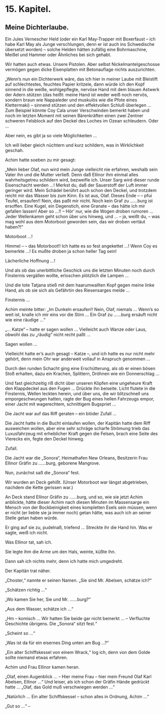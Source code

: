 15\. Kapitel.
=============
Meine Dichterlaube.
-------------------

Ein Jules Vernescher Held (oder ein Karl May-Trapper mit Boxerfaust – ich habe
Karl May als Junge verschlungen, denn er ist auch ins Schwedische übersetzt
worden) – solche Helden hätten zufällig eine Bohrmaschine, Meißel und Hammer
oder Ähnliches bei sich gehabt.

Wir hatten auch etwas. Unsere Pistolen. Aber selbst Nickelmantelgeschosse
vermögen gegen dicke Eisenplatten mit Betonauflage nichts auszurichten.

„Wenn’s nun ein Dichterwerk wäre, das ich hier in meiner Laube mit Bleistift
auf schlechtestes, feuchtes Papier kritzele, dann würde ich den Kopf sinnend in
die weiße, wohlgepflegte, nervöse Hand mit dem blauen Astwerk der Adern stützen
(das heißt: meine Hand ist weder weiß noch nervös, sondern braun wie Nappaleder
und muskulös wie die Pfote eines Klettermaki) – sinnend stützen und den
effektvollen Schluß überlegen … Zum Beispiel könnte Coy Cala unser Verschwinden
bemerkt haben und noch im letzten Moment mit seinen Bärenkräften einen zwei
Zentner schweren Felsblock auf den Deckel des Loches im Ozean schleudern. Oder
…

Aber nein, es gibt ja so viele Möglichkeiten …

Ich will lieber gleich nüchtern und kurz schildern, was in Wirklichkeit
geschah.

Achim hatte soeben zu mir gesagt:

„Mein lieber Olaf, nun wird mein Junge vielleicht nie erfahren, weshalb sein
Vater ihn und die Mutter verließ. Denn daß Ellinor ihm einmal alles
wahrheitsgetreu schildern wird, bezweifle ich. Unser Sarg wird dieser runde
Eisenschacht werden …! Merkst du, daß der Sauerstoff der Luft immer geringer
wird. Mein Schädel berührt auch schon den Deckel, und trotzdem reicht mir das
Wasser bis zum Kinn. Es ist aus, Olaf. Dieses Ende – – pfui Teufel, ersaufen!!
Nein, das paßt mir nicht. Noch kein Graf zu ……burg ist ersoffen. Eine Kugel,
ein Degenstich, eine Granate – das hätte ich mir gefallen lassen! Aber so …!! –
Hör’ nur, wie die Wogen droben rumoren … Jeder Wellenkamm geht schon über uns
hinweg, und … – ja, weißt du, – was mag wohl aus dem Motorboot geworden sein,
das wir droben vertäut haben?!“

Motorboot …!

Himmel – – das Motorboot!! Ich hatte es so fest angekettet …! Wenn Coy es
bemerkte …! Es mußte droben ja schon heller Tag sein!

Lächerliche Hoffnung …!

Und als ob das unerbittliche Geschick uns die letzten Minuten noch durch
Finsternis vergällen wollte, erloschen plötzlich die Lampen …

Und die tote Tatjana stieß mit dem haarumwallten Kopf gegen meine linke Hand,
als ob sie sich als Gefährtin des Riesensarges melde …

Finsternis …

Achim meinte bitter: „Im Dunkeln ersaufen!! Nein, Olaf, niemals … Wenn’s so
weit ist, knalle ich mir eins vor die Stirn … Ein Graf zu ……burg ersäuft nicht
wie eine räudige …“

„… Katze“ – hatte er sagen wollen … Vielleicht auch Wanze oder Laus, obwohl das
zu „räudig“ nicht recht paßt …

Sagen wollen …

Vielleicht hatte er’s auch gesagt – Katze –, und ich hatte es nur nicht mehr
gehört, denn mein Ohr war anderweit vollauf in Anspruch genommen …

Durch den runden Schacht ging eine Erschütterung, als ob er einen bösen Stoß
erhalten, dazu ein Krachen, Splittern, Dröhnen wie ein Donnerschlag …

Und fast gleichzeitig riß dicht über unseren Köpfen eine ungeheure Kraft den
Klappdeckel aus den Fugen … Drückte ihn beiseite. Licht flutete in die
Finsternis, Wellen leckten herein, und über uns, die wir blitzschnell uns
emporgeschwungen hatten, ragte der Bug eines hellen Fahrzeugs empor, einer
Jacht mit wagerechtem, schnittigem Bugspriet …

Die Jacht war auf das Riff geraten – ein blöder Zufall …

Die Jacht hatte in die Bucht einlaufen wollen, der Kapitän hatte dem Riff
ausweichen wollen, aber eine sehr schräge scharfe Strömung trieb das
Luxusfahrzeug mit erheblicher Kraft gegen die Felsen, brach eine Seite des
Vierecks ein, fegte den Deckel hinweg.

Zufall.

Die Jacht war die „Sonora“, Heimathafen New Orleans, Besitzerin Frau Ellinor
Gräfin zu ……burg, geborene Mangrove.

Nun, zunächst saß die „Sonora“ fest.

Wir wurden an Deck gehißt. (Unser Motorboot war längst abgetrieben, nachdem die
Kette gerissen war.)

An Deck stand Ellinor Gräfin zu ……burg, und so, wie sie jetzt Achim anblickte,
hätte dieser Achim nach diesen Minuten im Massensarge ein Mensch von der
Bockbeinigkeit eines kompletten Esels sein müssen, wenn er nicht (er liebte sie
ja immer noch) getan hätte, was auch ich an seiner Stelle getan haben würde.

Er ging auf sie zu, pudelnaß, triefend … Streckte ihr die Hand hin. Was er
sagte, weiß ich nicht.

Was Ellinor tat, sah ich.

Sie legte ihm die Arme um den Hals, weinte, küßte ihn.

Dann sah ich nichts mehr, denn ich hatte mich umgedreht.

Der Kapitän trat näher.

„Choster,“ nannte er seinen Namen. „Sie sind Mr. Abelsen, schätze ich?“

„Schätzen richtig …“

„Wo kamen Sie her, Sie und Mr. ……burg?“

„Aus dem Wasser, schätze ich …“

„Hm – komisch … Wir hatten Sie beide gar nicht bemerkt … – Verfluchte
Geschichte übrigens. Die „Sonora“ sitzt fest.“

„Scheint so …“

„Was ist da für ein eisernes Ding unten am Bug …?“

„Ein alter Schiffskessel von einem Wrack,“ log ich, denn von dem Golde sollte
niemand etwas erfahren.

Achim und Frau Ellinor kamen heran.

„Olaf, einen Augenblick … – Hier meine Frau – hier mein Freund Olaf Karl
Abelsen, Ellinor …“ Und leiser, als ich schon der Gräfin Hände gedrückt hatte …
„Olaf, das Gold muß verschwiegen werden …“

„Natürlich … Ein alter Schiffskessel – schon alles in Ordnung, Achim …“

„Gut so …“ –


